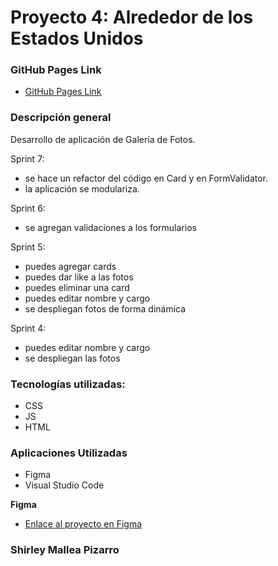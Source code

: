 # Proyecto 4: Alrededor de los Estados Unidos

### GitHub Pages Link
* [GitHub Pages Link](https://shimapi.github.io/web_project_4_esp/)

### Descripción general
Desarrollo de aplicación de Galería de Fotos.

Sprint 7:
- se hace un refactor del código en Card y en FormValidator.
- la aplicación se modulariza.

Sprint 6:
- se agregan validaciones a los formularios

Sprint 5:
- puedes agregar cards
- puedes dar like a las fotos
- puedes eliminar una card
- puedes editar nombre y cargo
- se despliegan fotos de forma dinámica

Sprint 4:
- puedes editar nombre y cargo
- se despliegan las fotos

### Tecnologías utilizadas:
* CSS
* JS
* HTML

### Aplicaciones Utilizadas
* Figma
* Visual Studio Code

**Figma**

* [Enlace al proyecto en Figma](https://www.figma.com/file/LDMgqWesKpQkIwhOfEBuTS/WEB%2C-Sprint-5%3A-Around-The-U.S.-%7C-desktop-%2B-mobile?node-id=0%3A1)

### Shirley Mallea Pizarro
